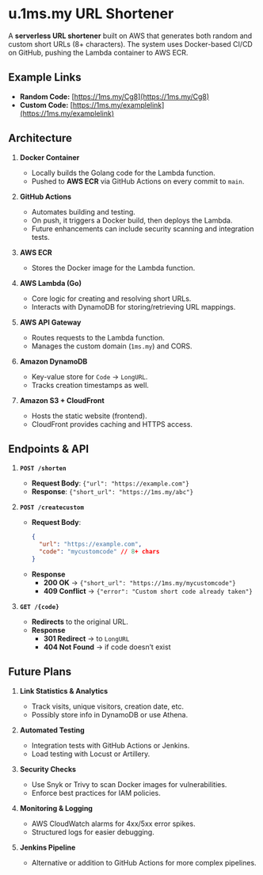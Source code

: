# u.1ms.my URL Shortener

A **serverless URL shortener** built on AWS that generates both random and custom short URLs (8+ characters). The system uses Docker-based CI/CD on GitHub, pushing the Lambda container to AWS ECR.

## Example Links

- **Random Code:** [https://1ms.my/Cg8](https://1ms.my/Cg8)  
- **Custom Code:** [https://1ms.my/examplelink](https://1ms.my/examplelink)

## Architecture

1. **Docker Container**  
   - Locally builds the Golang code for the Lambda function.  
   - Pushed to **AWS ECR** via GitHub Actions on every commit to `main`.

2. **GitHub Actions**  
   - Automates building and testing.  
   - On push, it triggers a Docker build, then deploys the Lambda.  
   - Future enhancements can include security scanning and integration tests.

3. **AWS ECR**  
   - Stores the Docker image for the Lambda function.

4. **AWS Lambda (Go)**  
   - Core logic for creating and resolving short URLs.  
   - Interacts with DynamoDB for storing/retrieving URL mappings.

5. **AWS API Gateway**  
   - Routes requests to the Lambda function.  
   - Manages the custom domain (`1ms.my`) and CORS.

6. **Amazon DynamoDB**  
   - Key-value store for `Code` → `LongURL`.  
   - Tracks creation timestamps as well.

7. **Amazon S3 + CloudFront**  
   - Hosts the static website (frontend).  
   - CloudFront provides caching and HTTPS access.

## Endpoints & API

1. **`POST /shorten`**  
   - **Request Body**: `{"url": "https://example.com"}`
   - **Response**: `{"short_url": "https://1ms.my/abc"}`

2. **`POST /createcustom`**  
   - **Request Body**:
     ```json
     {
       "url": "https://example.com",
       "code": "mycustomcode" // 8+ chars
     }
     ```
   - **Response**
     - **200 OK** → `{"short_url": "https://1ms.my/mycustomcode"}`
     - **409 Conflict** → `{"error": "Custom short code already taken"}`

3. **`GET /{code}`**  
   - **Redirects** to the original URL.  
   - **Response**  
     - **301 Redirect** → to `LongURL`
     - **404 Not Found** → if code doesn’t exist

## Future Plans

1. **Link Statistics & Analytics**  
   - Track visits, unique visitors, creation date, etc.  
   - Possibly store info in DynamoDB or use Athena.

2. **Automated Testing**  
   - Integration tests with GitHub Actions or Jenkins.  
   - Load testing with Locust or Artillery.

3. **Security Checks**  
   - Use Snyk or Trivy to scan Docker images for vulnerabilities.  
   - Enforce best practices for IAM policies.

4. **Monitoring & Logging**  
   - AWS CloudWatch alarms for 4xx/5xx error spikes.  
   - Structured logs for easier debugging.

5. **Jenkins Pipeline**  
   - Alternative or addition to GitHub Actions for more complex pipelines.  
